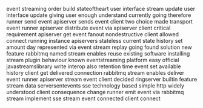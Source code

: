 event streaming order build stateoftheart user interface stream update user interface update giving user enough understand currently going therefore runner send event apiserver sends event client two choice made transport event runner apiserver distribute event via apiserver client critical requirement apiserver get event fanout nondestructive client allowed connect running instance apiservers stateless current state history set amount day represented via event stream replay going found solution new feature rabbitmq named stream enables reuse existing software installing stream plugin behaviour known eventstreaming platform easy official javastreamslibrary write interop also retention time event set available history client get delivered connection rabbitmq stream enables deliver event runner apiserver stream event client decided ringserver builtin feature stream data serversentevents sse technology based simple http widely understood client consequence change runner emit event via rabbitmq stream implement sse stream event connected client connect